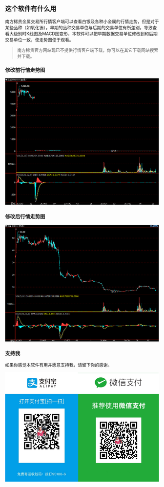 ## 这个软件有什么用

南方稀贵金属交易所行情客户端可以查看白银及各种小金属的行情走势，但是对于某些品种（如氧化铕），早期的品种交易单位与后期的交易单位有所差别，导致查看大级别时K线图及MACD图变形，本软件可以把早期数据交易单位修改到和后期交易单位一致，使走势图便于观看。

> 南方稀贵官方网站现已不提供行情客户端下载，你可以在其它下载网站搜索并下载。

### 修改前行情走势图

![修改前](https://raw.githubusercontent.com/iakc/NFXGTool/gh-pages/images/before.png)

### 修改后行情走势图

![修改后](https://raw.githubusercontent.com/iakc/NFXGTool/gh-pages/images/after.png)

### 支持我

如果你感觉本软件有用并愿意支持我，请留下你的感谢。

![支持我](https://raw.githubusercontent.com/iakc/NFXGTool/gh-pages/images/support.png)